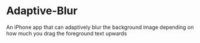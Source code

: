 Adaptive-Blur
=============

An iPhone app that can adaptively blur the background image depending on how much you drag the foreground text upwards
